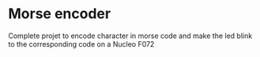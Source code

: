 # Morse encoder

Complete projet to encode character in morse code and make the led blink to the corresponding code on a Nucleo F072

